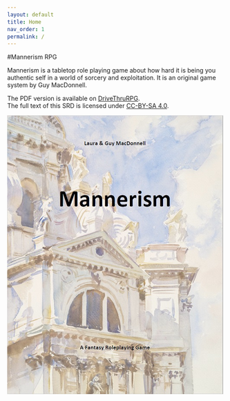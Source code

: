 ```yaml
---
layout: default
title: Home
nav_order: 1
permalink: /
---
```


#Mannerism RPG

Mannerism is a tabletop role playing game about how hard it is being you authentic self in a world of sorcery and exploitation. It is an original game system by Guy MacDonnell.

The PDF version is available on [DriveThruRPG](https://www.drivethrurpg.com/product/373473/Mannerism).  
The full text of this SRD is licensed under [CC-BY-SA 4.0](https://creativecommons.org/licenses/by-sa/4.0/).  

<p></p>

![Cover](img/MannerismCover.jpg)
